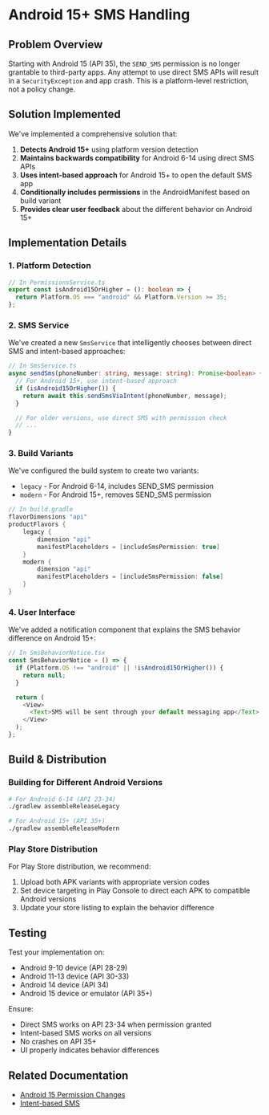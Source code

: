 # Android 15+ SMS Handling

## Problem Overview

Starting with Android 15 (API 35), the `SEND_SMS` permission is no longer grantable to third-party apps. Any attempt to use direct SMS APIs will result in a `SecurityException` and app crash. This is a platform-level restriction, not a policy change.

## Solution Implemented

We've implemented a comprehensive solution that:

1. **Detects Android 15+** using platform version detection
2. **Maintains backwards compatibility** for Android 6-14 using direct SMS APIs
3. **Uses intent-based approach** for Android 15+ to open the default SMS app
4. **Conditionally includes permissions** in the AndroidManifest based on build variant
5. **Provides clear user feedback** about the different behavior on Android 15+

## Implementation Details

### 1. Platform Detection

```typescript
// In PermissionsService.ts
export const isAndroid15OrHigher = (): boolean => {
  return Platform.OS === "android" && Platform.Version >= 35;
};
```

### 2. SMS Service

We've created a new `SmsService` that intelligently chooses between direct SMS and intent-based approaches:

```typescript
// In SmsService.ts
async sendSms(phoneNumber: string, message: string): Promise<boolean> {
  // For Android 15+, use intent-based approach
  if (isAndroid15OrHigher()) {
    return await this.sendSmsViaIntent(phoneNumber, message);
  }

  // For older versions, use direct SMS with permission check
  // ...
}
```

### 3. Build Variants

We've configured the build system to create two variants:

- `legacy` - For Android 6-14, includes SEND_SMS permission
- `modern` - For Android 15+, removes SEND_SMS permission

```gradle
// In build.gradle
flavorDimensions "api"
productFlavors {
    legacy {
        dimension "api"
        manifestPlaceholders = [includeSmsPermission: true]
    }
    modern {
        dimension "api"
        manifestPlaceholders = [includeSmsPermission: false]
    }
}
```

### 4. User Interface

We've added a notification component that explains the SMS behavior difference on Android 15+:

```typescript
// In SmsBehaviorNotice.tsx
const SmsBehaviorNotice = () => {
  if (Platform.OS !== "android" || !isAndroid15OrHigher()) {
    return null;
  }

  return (
    <View>
      <Text>SMS will be sent through your default messaging app</Text>
    </View>
  );
};
```

## Build & Distribution

### Building for Different Android Versions

```bash
# For Android 6-14 (API 23-34)
./gradlew assembleReleaseLegacy

# For Android 15+ (API 35+)
./gradlew assembleReleaseModern
```

### Play Store Distribution

For Play Store distribution, we recommend:

1. Upload both APK variants with appropriate version codes
2. Set device targeting in Play Console to direct each APK to compatible Android versions
3. Update your store listing to explain the behavior difference

## Testing

Test your implementation on:

- Android 9-10 device (API 28-29)
- Android 11-13 device (API 30-33)
- Android 14 device (API 34)
- Android 15 device or emulator (API 35+)

Ensure:

- Direct SMS works on API 23-34 when permission granted
- Intent-based SMS works on all versions
- No crashes on API 35+
- UI properly indicates behavior differences

## Related Documentation

- [Android 15 Permission Changes](https://developer.android.com/about/versions/15/changes/sms-permissions)
- [Intent-based SMS](https://developer.android.com/guide/components/intents-common#Messaging)
